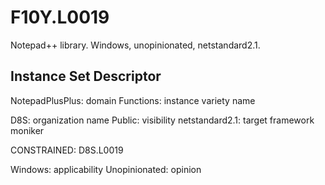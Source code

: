 # F10Y.L0019
Notepad++ library. Windows, unopinionated, netstandard2.1.


## Instance Set Descriptor

NotepadPlusPlus: domain
Functions: instance variety name

D8S: organization name
Public: visibility
netstandard2.1: target framework moniker

CONSTRAINED: D8S.L0019

Windows: applicability
Unopinionated: opinion